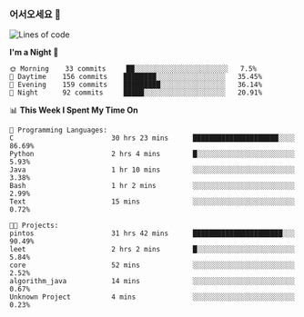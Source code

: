 ### 어서오세요 👋

<!--START_SECTION:waka-->
![Lines of code](https://img.shields.io/badge/From%20Hello%20World%20I%27ve%20Written-369961%20lines%20of%20code-blue)

**I'm a Night 🦉** 

```text
🌞 Morning    33 commits     ██░░░░░░░░░░░░░░░░░░░░░░░   7.5% 
🌆 Daytime    156 commits    ████████░░░░░░░░░░░░░░░░░   35.45% 
🌃 Evening    159 commits    █████████░░░░░░░░░░░░░░░░   36.14% 
🌙 Night      92 commits     █████░░░░░░░░░░░░░░░░░░░░   20.91%

```


📊 **This Week I Spent My Time On** 

```text
💬 Programming Languages: 
C                        30 hrs 23 mins      █████████████████████░░░░   86.69% 
Python                   2 hrs 4 mins        █░░░░░░░░░░░░░░░░░░░░░░░░   5.93% 
Java                     1 hr 10 mins        ░░░░░░░░░░░░░░░░░░░░░░░░░   3.38% 
Bash                     1 hr 2 mins         ░░░░░░░░░░░░░░░░░░░░░░░░░   2.99% 
Text                     15 mins             ░░░░░░░░░░░░░░░░░░░░░░░░░   0.72%

🐱‍💻 Projects: 
pintos                   31 hrs 42 mins      ██████████████████████░░░   90.49% 
leet                     2 hrs 2 mins        █░░░░░░░░░░░░░░░░░░░░░░░░   5.84% 
core                     52 mins             ░░░░░░░░░░░░░░░░░░░░░░░░░   2.52% 
algorithm_java           14 mins             ░░░░░░░░░░░░░░░░░░░░░░░░░   0.67% 
Unknown Project          4 mins              ░░░░░░░░░░░░░░░░░░░░░░░░░   0.23%

```


<!--END_SECTION:waka-->

